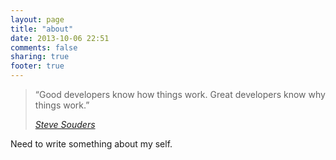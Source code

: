 ```yaml
---
layout: page
title: "about"
date: 2013-10-06 22:51
comments: false
sharing: true
footer: true
---
```


> “Good developers know how things work. Great developers know why things work.”
>
>*[Steve Souders](https://twitter.com/Souders)*

Need to write something about my self.
